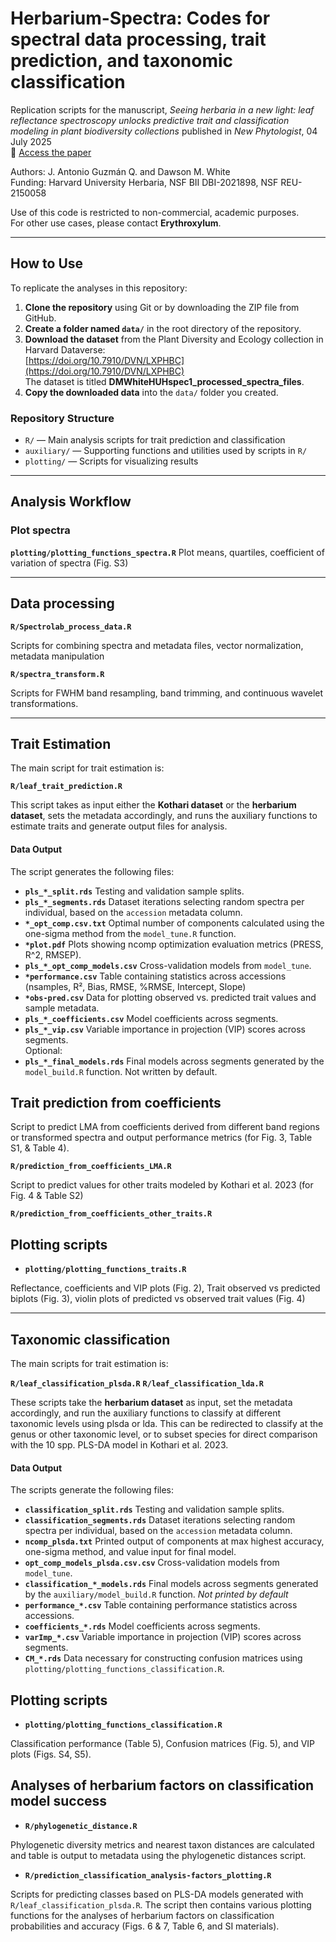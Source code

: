 # Herbarium-Spectra: Codes for spectral data processing, trait prediction, and taxonomic classification  

Replication scripts for the manuscript, *Seeing herbaria in a new light: leaf reflectance spectroscopy unlocks predictive trait and classification modeling in plant biodiversity collections* published in *New Phytologist*, 04 July 2025  
📖 [Access the paper](https://doi.org/10.1111/nph.70357)

Authors: J. Antonio Guzmán Q. and Dawson M. White  
Funding: Harvard University Herbaria, NSF BII DBI-2021898, NSF REU-2150058  

Use of this code is restricted to non-commercial, academic purposes.  
For other use cases, please contact **Erythroxylum**.

---

## How to Use

To replicate the analyses in this repository:

1. **Clone the repository** using Git or by downloading the ZIP file from GitHub.
2. **Create a folder named `data/`** in the root directory of the repository.
3. **Download the dataset** from the Plant Diversity and Ecology collection in Harvard Dataverse:  
   [https://doi.org/10.7910/DVN/LXPHBC](https://doi.org/10.7910/DVN/LXPHBC)  
   The dataset is titled **DMWhiteHUHspec1_processed_spectra_files**.
4. **Copy the downloaded data** into the `data/` folder you created.

### Repository Structure

- `R/` — Main analysis scripts for trait prediction and classification  
- `auxiliary/` — Supporting functions and utilities used by scripts in `R/`  
- `plotting/` — Scripts for visualizing results

---

## Analysis Workflow

### Plot spectra

**`plotting/plotting_functions_spectra.R`** Plot means, quartiles, coefficient of variation of spectra (Fig. S3)
  
----

## Data processing
**`R/Spectrolab_process_data.R`**

Scripts for combining spectra and metadata files, vector normalization, metadata manipulation

**`R/spectra_transform.R`**

Scripts for FWHM band resampling, band trimming, and continuous wavelet transformations.

---

## Trait Estimation  

The main script for trait estimation is:  

**`R/leaf_trait_prediction.R`**

This script takes as input either the **Kothari dataset** or the **herbarium dataset**, sets the metadata accordingly, and runs the auxiliary functions to estimate traits and generate output files for analysis.


#### Data Output  

The script generates the following files:  
- **`pls_*_split.rds`**  Testing and validation sample splits.  
- **`pls_*_segments.rds`**  Dataset iterations selecting random spectra per individual, based on the `accession` metadata column.  
- **`*_opt_comp.csv.txt`**  Optimal number of components calculated using the one-sigma method from the `model_tune.R` function.
- **`*plot.pdf`**  Plots showing ncomp optimization evaluation metrics (PRESS, R^2, RMSEP). 
- **`pls_*_opt_comp_models.csv`**  Cross-validation models from `model_tune`.  
- **`*performance.csv`**  Table containing statistics across accessions (nsamples, R², Bias, RMSE, %RMSE, Intercept, Slope)
- **`*obs-pred.csv`**  Data for plotting observed vs. predicted trait values and sample metadata.
- **`pls_*_coefficients.csv`** Model coefficients across segments.  
- **`pls_*_vip.csv`** Variable importance in projection (VIP) scores across segments.  
Optional:
- **`pls_*_final_models.rds`**  Final models across segments generated by the `model_build.R` function. Not written by default.


## Trait prediction from coefficients

Script to predict LMA from coefficients derived from different band regions or transformed spectra and output performance metrics (for Fig. 3, Table S1, & Table 4).

**`R/prediction_from_coefficients_LMA.R`**

Script to predict values for other traits modeled by Kothari et al. 2023 (for Fig. 4 & Table S2)

**`R/prediction_from_coefficients_other_traits.R`**


## Plotting scripts

- **`plotting/plotting_functions_traits.R`**

Reflectance, coefficients and VIP plots (Fig. 2), Trait observed vs predicted biplots (Fig. 3), violin plots of predicted vs observed trait values (Fig. 4)

---

## Taxonomic classification 

The main scripts for trait estimation is:  

**`R/leaf_classification_plsda.R`**
**`R/leaf_classification_lda.R`**

These scripts take the **herbarium dataset** as input, set the metadata accordingly, and run the auxiliary functions to classify at different taxonomic levels using plsda or lda. This can be redirected to classify at the genus or other taxonomic level, or to subset species for direct comparison with the 10 spp. PLS-DA model in Kothari et al. 2023.

#### Data Output  

The scripts generate the following files: 
- **`classification_split.rds`**  Testing and validation sample splits.  
- **`classification_segments.rds`**  Dataset iterations selecting random spectra per individual, based on the `accession` metadata column.  
- **`ncomp_plsda.txt`**  Printed output of components at max highest accuracy, one-sigma method, and value input for final model.   
- **`opt_comp_models_plsda.csv.csv`**  Cross-validation models from `model_tune`.  
- **`classification_*_models.rds`**  Final models across segments generated by the `auxiliary/model_build.R` function. *Not printed by default*
- **`performance_*.csv`**  Table containing performance statistics across accessions.
- **`coefficients_*.rds`** Model coefficients across segments.  
- **`varImp_*.csv`** Variable importance in projection (VIP) scores across segments.
- **`CM_*.rds`** Data necessary for constructing confusion matrices using `plotting/plotting_functions_classification.R`.


## Plotting scripts
- **`plotting/plotting_functions_classification.R`**

Classification performance (Table 5), Confusion matrices (Fig. 5), and VIP plots (Figs. S4, S5).

## Analyses of herbarium factors on classification model success

- **`R/phylogenetic_distance.R`**

Phylogenetic diversity metrics and nearest taxon distances are calculated and table is output to metadata using the phylogenetic distances script.

- **`R/prediction_classification_analysis-factors_plotting.R`**

Scripts for predicting classes based on PLS-DA models generated with `R/leaf_classification_plsda.R`.
The script then contains various plotting functions for the analyses of herbarium factors on classification probabilities and accuracy (Figs. 6 & 7, Table 6, and SI materials).





